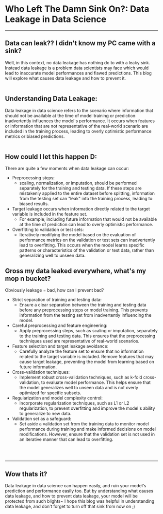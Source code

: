 # Who Left The Damn Sink On?: Data Leakage in Data Science

---

## Data can leak?? I didn't know my PC came with a sink?
Well, in this context, no data leakage has nothing do to with a leaky sink. Instead data leakage is a problem data scientists may face which would lead to inaccurate model performances and flawed predictions. This blog will explore what causes data leakage and how to prevent it.
<br>
<br>

## Understanding Data Leakage:
Data leakage in data science refers to the scenario where information that should not be available at the time of model training or prediction inadvertently influences the model's performance. It occurs when features or information that are not representative of the real-world scenario are included in the training process, leading to overly optimistic performance metrics or biased predictions.
<br>
<br>

## How could I let this happen D:
There are quite a few moments when data leakage can occur:
- Preprocessing steps: 
    - scaling, normalization, or imputation, should be performed separately for the training and testing data. If these steps are mistakenly applied to the entire dataset before splitting, information from the testing set can "leak" into the training process, leading to biased results.
- Target leakage occurs when information directly related to the target variable is included in the feature set. 
    - For example; including future information that would not be available at the time of prediction can lead to overly optimistic performance.
- Overfitting to validation or test sets: 
    - Iteratively modifying the model based on the evaluation of performance metrics on the validation or test sets can inadvertently lead to overfitting. This occurs when the model learns specific patterns or characteristics of the validation or test data, rather than generalizing well to unseen data.

## Gross my data leaked everywhere, what's my mop n bucket?
Obviously leakage = bad, how can I prevent bad?
- Strict separation of training and testing data: 
    - Ensure a clear separation between the training and testing data before any preprocessing steps or model training. This prevents information from the testing set from inadvertently influencing the model.
- Careful preprocessing and feature engineering: 
    - Apply preprocessing steps, such as scaling or imputation, separately to the training and testing data. This ensures that the preprocessing techniques used are representative of real-world scenarios.
- Feature selection and target leakage avoidance: 
    - Carefully analyze the feature set to ensure that no information related to the target variable is included. Remove features that may cause target leakage, preventing the model from learning based on future information.
- Cross-validation techniques: 
    - Implement robust cross-validation techniques, such as k-fold cross-validation, to evaluate model performance. This helps ensure that the model generalizes well to unseen data and is not overly optimized for specific subsets.
- Regularization and model complexity control:
    - Incorporate regularization techniques, such as L1 or L2 regularization, to prevent overfitting and improve the model's ability to generalize to new data.
- Validation set as a safeguard: 
    - Set aside a validation set from the training data to monitor model performance during training and make informed decisions on model modifications. However, ensure that the validation set is not used in an iterative manner that can lead to overfitting.
<br>
<br>

---


## Wow thats it?
Data leakage in data science can happen easily, and ruin your model's prediction and performance easily too. But by understanding what causes data leakage, and how to prevent data leakage, your model will be protected from such blights~ I hope this blog was helpful in understanding data leakage, and don't forget to turn off that sink from now on ;)